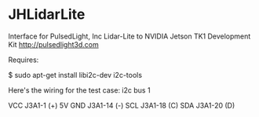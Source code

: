 # JHLidarLite
Interface for PulsedLight, Inc Lidar-Lite to NVIDIA Jetson TK1 Development Kit
http://pulsedlight3d.com

Requires: 

$ sudo apt-get install libi2c-dev i2c-tools

Here's the wiring for the test case: i2c bus 1 

VCC J3A1-1  (+)    5V
GND J3A1-14 (-)
SCL J3A1-18 (C)
SDA J3A1-20 (D)

